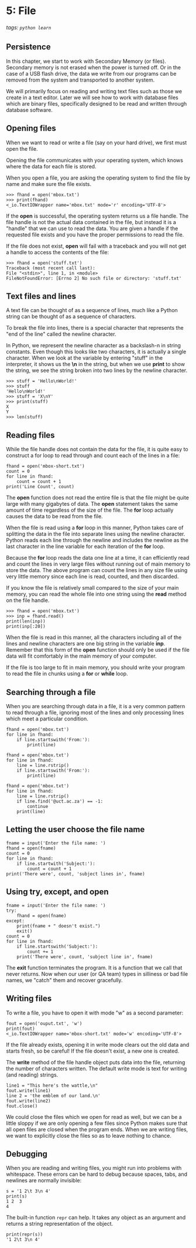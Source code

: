 # 5: File
###### tags: `python learn`

## Persistence
In this chapter, we start to work with Secondary Memory (or files). Secondary memory
is not erased when the power is turned off. Or in the case of a USB flash drive, the data
we write from our programs can be removed from the system and transported to another
system.

We will primarily focus on reading and writing text files such as those we create in a text
editor. Later we will see how to work with database files which are binary files, specifically
designed to be read and written through database software.

## Opening files
When we want to read or write a file (say on your hard drive), we first must open the file. 

Opening the file communicates with your operating system, which knows where the data for each file is stored.

When you open a file, you are asking the operating system to find the file by name and make sure the file exists.

```python=
>>> fhand = open('mbox.txt')
>>> print(fhand)
<_io.TextIOWrapper name='mbox.txt' mode='r' encoding='UTF-8'>
```

If the **open** is successful, the operating system returns us a file handle. The file handle is not the actual data contained in the file, but instead it is a "handle" that we can use to read the data. You are given a handle if the requested file exists and you have the proper permissions to read the file.

If the file does not exist, **open** will fail with a traceback and you will not get a handle to access the contents of the file:
```python=
>>> fhand = open('stuff.txt')
Traceback (most recent call last):
File "<stdin>", line 1, in <module>
FileNotFoundError: [Errno 2] No such file or directory: 'stuff.txt'
```

## Text files and lines
A text file can be thought of as a sequence of lines, much like a Python string can be thought of as a sequence of characters.

To break the file into lines, there is a special character that represents the "end of the line" called the newline character.

In Python, we represent the newline character as a backslash-n in string constants. Even though this looks like two characters, it is actually a single character. When we look at the variable by entering "stuff" in the interpreter, it shows us the **\n** in the string, but when we use **print** to show the string, we see the string broken into two lines by the newline character.

```python=
>>> stuff = 'Hello\nWorld!'
>>> stuff
'Hello\nWorld!'
>>> stuff = 'X\nY'
>>> print(stuff)
X
Y
>>> len(stuff)
```

## Reading files
While the file handle does not contain the data for the file, it is quite easy to construct a for loop to read through and count each of the lines in a file:
```python=
fhand = open('mbox-short.txt')
count = 0
for line in fhand:
    count = count + 1
print('Line Count', count)
```

The **open** function does not read the entire file is that the file might be quite large with many gigabytes of data. The **open** statement takes the same amount of time regardless of the size of the file. The **for** loop actually causes the data to be read from the file.

When the file is read using a **for** loop in this manner, Python takes care of splitting the data in the file into separate lines using the newline character. Python reads each line through the newline and includes the newline as the last character in the line variable for each iteration of the **for** loop.

Because the **for** loop reads the data one line at a time, it can efficiently read and count the lines in very large files without running out of main memory to store the data. The above program can count the lines in any size file using very little memory since each line is read, counted, and then discarded.

If you know the file is relatively small compared to the size of your main memory, you can read the whole file into one string using the **read** method on the file handle.

```python=
>>> fhand = open('mbox.txt')
>>> inp = fhand.read()
print(len(inp))
print(inp[:20])
```

When the file is read in this manner, all the characters including all of the lines and newline characters are one big string in the variable **inp**. Remember that this form of the **open** function should only be used if the file data will fit comfortably in the main memory of your computer.

If the file is too large to fit in main memory, you should write your program to read the file in chunks using a **for** or **while** loop.

## Searching through a file
When you are searching through data in a file, it is a very common pattern to read through a file, ignoring most of the lines and only processing lines which meet a particular condition.

```python=
fhand = open('mbox.txt')
for line in fhand:
    if line.startswith('From:'):
        print(line)
```
```python=
fhand = open('mbox.txt')
for line in fhand:
    line = line.rstrip()
    if line.startswith('From:'):
        print(line)
```
```python=
fhand = open('mbox.txt')
for line in fhand:
    line = line.rstrip()
    if line.find('@uct.ac.za') == -1: 
        continue
    print(line)
```

## Letting the user choose the file name
```python=
fname = input('Enter the file name: ')
fhand = open(fname)
count = 0
for line in fhand:
    if line.startwith('Subject:'):
        count = count + 1
print('There were', count, 'subject lines in', fname)
```

## Using try, except, and open
```python=
fname = input('Enter the file name: ')
try:
    fhand = open(fname)
except:
    print(fname + " doesn't exist.")
    exit()
count = 0
for line in fhand:
    if line.startswith('Subject:'):
        count += 1
    print('There were', count, 'subject line in', fname)
```

The **exit** function terminates the program. It is a function that we call that never returns. Now when our user (or QA team) types in silliness or bad file names, we "catch" them and recover gracefully.

## Writing files
To write a file, you have to open it with mode "w" as a second parameter:
```python=
fout = open('ouput.txt', 'w')
print(fout)
<_io.TextIOWrapper name='mbox-short.txt' mode='w' encoding='UTF-8'>
```

If the file already exists, opening it in write mode clears out the old data and starts fresh, so be careful! If the file doesn't exist, a new one is created.

The **write** method of the file handle object puts data into the file, returning the number of characters written. The default write mode is text for writing (and reading) strings.
```python=
line1 = "This here's the wattle,\n"
fout.write(line1)
line 2 = 'the emblem of our land.\n'
fout.write(line2)
fout.close()
```
We could close the files which we open for read as well, but we can be a little sloppy if we are only opening a few files since Python makes sure that all open files are closed when the program ends. When we are writing files, we want to explicitly close the files so as to leave nothing to chance.

## Debugging
When you are reading and writing files, you might run into problems with whitespace. These errors can be hard to debug because spaces, tabs, and newlines are normally invisible:
```python=
s = '1 2\t 3\n 4'
print(s)
1 2  3
4
```

The built-in function `repr` can help. It takes any object as an argument and returns a string representation of the object.
```python=
print(repr(s))
'1 2\t 3\n 4'
```

